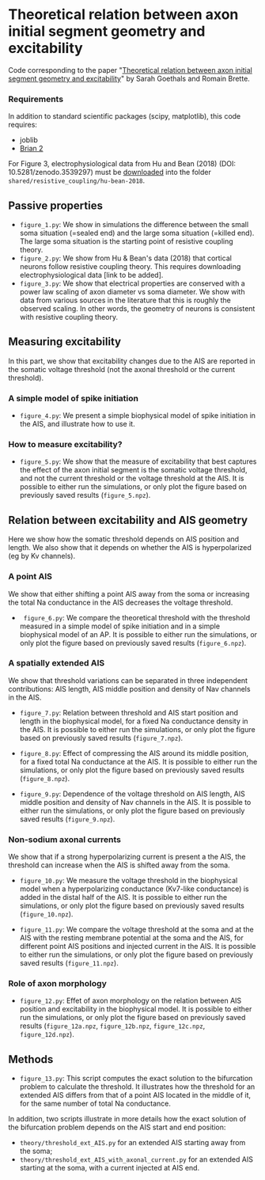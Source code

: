 # Theoretical relation between axon initial segment geometry and excitability
Code corresponding to the paper
"[Theoretical relation between axon initial segment geometry and excitability](https://elifesciences.org/articles/53432)"
by Sarah Goethals and Romain Brette.

### Requirements

In addition to standard scientific packages (scipy, matplotlib), this code requires:
* joblib
* [Brian 2](http://briansimulator.org)

For Figure 3, electrophysiological data from Hu and Bean (2018)
(DOI: 10.5281/zenodo.3539297) must be
[downloaded](https://zenodo.org/record/3539297#.Xc0WbjJKhBw) into the folder
`shared/resistive_coupling/hu-bean-2018`.

## Passive properties

* `figure_1.py`: We show in simulations the difference between the small soma situation (=sealed end) and
the large soma situation (=killed end). The large soma situation is the starting point of
resistive coupling theory.
* `figure_2.py`: We show from Hu & Bean's data (2018) that cortical neurons follow resistive coupling theory.
This requires downloading electrophysiological data [link to be added].
* `figure_3.py`: We show that electrical properties are conserved with a power law scaling of axon diameter vs soma diameter. 
We show with data from various sources in the literature that this is roughly the
observed scaling. In other words, the geometry of neurons is consistent with resistive coupling theory.

## Measuring excitability

In this part, we show that excitability changes due to the AIS are reported in the somatic voltage threshold
(not the axonal threshold or the current threshold).

### A simple model of spike initiation

* `figure_4.py`: We present a simple biophysical model of spike initiation in the AIS, and illustrate how to use it.

### How to measure excitability?

* `figure_5.py`: We show that the measure of excitability that best captures the effect of the axon initial segment is the somatic voltage threshold, 
and not the current threshold or the voltage threshold at the AIS. It is possible to either run the simulations, 
or only plot the figure based on previously saved results (`figure_5.npz`).

## Relation between excitability and AIS geometry

Here we show how the somatic threshold depends on AIS position and length.
We also show that it depends on whether the AIS is hyperpolarized (eg by Kv channels).

### A point AIS

We show that either shifting a point AIS away from the soma or increasing the total Na conductance in the AIS decreases the voltage threshold.

* ` figure_6.py`: We compare the theoretical threshold with the threshold measured in a simple model of spike initiation and in a simple biophysical model of an AP.
It is possible to either run the simulations, or only plot the figure based on previously saved results (`figure_6.npz`).

### A spatially extended AIS

We show that threshold variations can be separated in three independent contributions: 
AIS length, AIS middle position and density of Nav channels in the AIS.

* `figure_7.py`: Relation between threshold and AIS start position and length in the biophysical model, for a fixed Na conductance density in the AIS. 
It is possible to either run the simulations, or only plot the figure based on previously saved results (`figure_7.npz`).

* `figure_8.py`: Effect of compressing the AIS around its middle position, for a fixed total Na conductance at the AIS. 
It is possible to either run the simulations, or only plot the figure based on previously saved results (`figure_8.npz`).

* `figure_9.py`: Dependence of the voltage threshold on AIS length, AIS middle position and density of Nav channels in the AIS.
It is possible to either run the simulations, or only plot the figure based on previously saved results (`figure_9.npz`).

### Non-sodium axonal currents
    
We show that if a strong hyperpolarizing current is present a the AIS, the threshold can increase when the AIS is shifted away from the soma.

* `figure_10.py`: We measure the voltage threshold in the biophysical model when a hyperpolarizing conductance (Kv7-like conductance) 
is added in the distal half of the AIS.
It is possible to either run the simulations, or only plot the figure based on previously saved results (`figure_10.npz`).

* `figure_11.py`: We compare the voltage threshold at the soma and at the AIS with the resting membrane potential at the soma and the AIS, 
for different point AIS positions and injected current in the AIS.
It is possible to either run the simulations, or only plot the figure based on previously saved results (`figure_11.npz`).

### Role of axon morphology

* `figure_12.py`: Effet of axon morphology on the relation between AIS position and excitability in the biophysical model.
It is possible to either run the simulations, or only plot the figure based on previously saved results (`figure_12a.npz`, `figure_12b.npz`, `figure_12c.npz`, `figure_12d.npz`).

## Methods

* `figure_13.py`: This script computes the exact solution to the bifurcation problem to calculate the threshold. 
It illustrates how the threshold for an extended AIS differs from that of a point AIS located in the middle of it,
for the same number of total Na conductance.

In addition, two scripts illustrate in more details how the exact solution of the bifurcation problem depends on 
the AIS start and end position:

* `theory/threshold_ext_AIS.py` for an extended AIS starting away from the soma;
* `theory/threshold_ext_AIS_with_axonal_current.py` for an extended AIS starting at the soma, with a current injected at AIS end.

